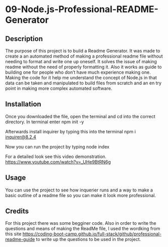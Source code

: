 # 09-Node.js-Professional-README-Generator

## Description
The purpose of this project is to build a Readme Generator. It was made to create a an automated method of making a professional readme file without needing to format and write one up oneself. It solves the issue of making readme without the need of properly formatting it. Also it works as guide to building one for people who don’t have much experience making one. Making the code for it help me understand the concept of Node.js in that data can be taken and manipulated to build files from scratch and an en try point in making more complex automated software.

## Installation
Once you downloaded the file, open the terminal and cd into the correct directory.
In terminal enter 
npm init -y

Afterwards install inquirer by typing this into the terminal
npm i inquirer@8.2.4

Now you can run the project by typing
node index

For a detailed look see this video demonstration.
https://www.youtube.com/watch?v=_UHe9BtRN6g

## Usage
You can use the project to see how inquerier runs and a way to make a basic outline of a readme file so you can make it look more professional.

## Credits
For this project there was some begginer code. Also in order to write the questions and means of making the ReadMe file, I used the wordking from this site
https://coding-boot-camp.github.io/full-stack/github/professional-readme-guide
to write up the questions to be used in the project.
